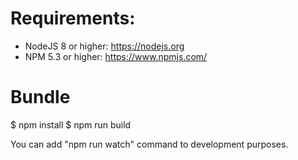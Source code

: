 # Requirements:
- NodeJS 8 or higher: https://nodejs.org
- NPM 5.3 or higher: https://www.npmjs.com/

# Bundle
$ npm install
$ npm run build

You can add "npm run watch" command to development purposes.